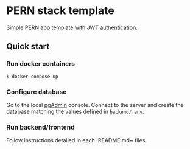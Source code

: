 # PERN stack template

Simple PERN app template with JWT authentication.

## Quick start

### Run docker containers

```
$ docker compose up
```

### Configure database

Go to the local [pgAdmin](http://localhost:5050/) console. Connect to the server
and create the database matching the values defined in `backend/.env`.

### Run backend/frontend

Follow instructions detailed in each `README.md~ files.
